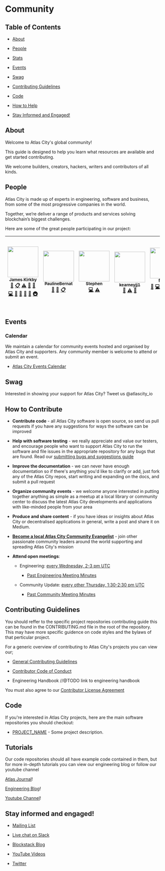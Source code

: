
# Community

## Table of Contents

-  [About](#about)

-  [People](#people)

-  [Stats](#stats)

-  [Events](#events)

-  [Swag](#swag)

-  [Contributing Guidelines](#contributing-guidelines)

-  [Code](#code)

-  [How to Help](#how-to-help)

-  [Stay Informed and Engaged!](#stay-informed-and-engaged)

 
## About

Welcome to Atlas City's global community! 

This guide is designed to help you learn what resources are available and get started contributing.

We welcome builders, creators, hackers, writers and contributors of all kinds.
 

## People

Atlas City is made up of experts in engineering, software and business, from some of the most progressive companies in the world.

Together, we’re deliver a range of products and services solving blockchain’s biggest challenges.

Here are some of the great people participating in our project:

<!-- ALL-CONTRIBUTORS-LIST:START - Do not remove or modify this section -->
<!-- prettier-ignore -->
| [<img src="https://avatars3.githubusercontent.com/u/21375475?s=96&v=4" width="100px;"/><br /><sub><b>James Kirkby</b></sub>](https://github.com/nshCore)<br />[🎨](#design-nshCore "Design") [📋](#eventOrganizing-nshCore "Event Organizing") [⚠️](https://github.com/nshCore/community/commits?author=nshCore "Tests") [🔧](#tool-nshCore "Tools") [🤔](#ideas-nshCore "Ideas, Planning, & Feedback") [💻](https://github.com/nshCore/community/commits?author=nshCore "Code") [🐛](https://github.com/nshCore/community/issues?q=author%3AnshCore "Bug reports") [🔌](#plugin-nshCore "Plugin/utility libraries") [👀](#review-nshCore "Reviewed Pull Requests") [📖](https://github.com/nshCore/community/commits?author=nshCore "Documentation") [🚇](#infra-nshCore "Infrastructure (Hosting, Build-Tools, etc)") | [<img src="https://avatars2.githubusercontent.com/u/28021380?v=4" width="100px;"/><br /><sub><b>PaulineBernat</b></sub>](https://github.com/PaulineBernat)<br />[🎨](#design-PaulineBernat "Design") [📖](https://github.com/nshCore/community/commits?author=PaulineBernat "Documentation") [📋](#eventOrganizing-PaulineBernat "Event Organizing") | [<img src="https://avatars0.githubusercontent.com/u/991266?v=4" width="100px;"/><br /><sub><b>Stephen</b></sub>](https://github.com/stxphxn)<br />[💻](https://github.com/nshCore/community/commits?author=stxphxn "Code") [⚠️](https://github.com/nshCore/community/commits?author=stxphxn "Tests") | [<img src="https://avatars3.githubusercontent.com/u/46780513?v=4" width="100px;"/><br /><sub><b>kearneyjj1	</b></sub>](https://github.com/kearneyjj1)<br />[🤔](#ideas-kearneyjj1 "Ideas, Planning, & Feedback") [⚠️](https://github.com/nshCore/community/commits?author=kearneyjj1 "Tests") [🔧](#tool-kearneyjj1 "Tools") | [<img src="https://avatars0.githubusercontent.com/u/46971650?v=4" width="100px;"/><br /><sub><b>franssl</b></sub>](https://github.com/franssl)<br />[🐛](https://github.com/nshCore/community/issues?q=author%3Afranssl "Bug reports") [💻](https://github.com/nshCore/community/commits?author=franssl "Code") [🎨](#design-franssl "Design") [📖](https://github.com/nshCore/community/commits?author=franssl "Documentation") [📋](#eventOrganizing-franssl "Event Organizing") [🤔](#ideas-franssl "Ideas, Planning, & Feedback") [🔌](#plugin-franssl "Plugin/utility libraries") [⚠️](https://github.com/nshCore/community/commits?author=franssl "Tests") | [<img src="https://avatars2.githubusercontent.com/u/38245509?v=4" width="100px;"/><br /><sub><b>Darren Oliveiro-Priestnall</b></sub>](https://www.atlascityfinance.com)<br />[🐛](https://github.com/nshCore/community/issues?q=author%3ASwitch1983 "Bug reports") [💻](https://github.com/nshCore/community/commits?author=Switch1983 "Code") [🎨](#design-Switch1983 "Design") [📖](https://github.com/nshCore/community/commits?author=Switch1983 "Documentation") [📋](#eventOrganizing-Switch1983 "Event Organizing") [💵](#financial-Switch1983 "Financial") [🔍](#fundingFinding-Switch1983 "Funding Finding") [🤔](#ideas-Switch1983 "Ideas, Planning, & Feedback") [👀](#review-Switch1983 "Reviewed Pull Requests") [📢](#talk-Switch1983 "Talks") [⚠️](https://github.com/nshCore/community/commits?author=Switch1983 "Tests") [✅](#tutorial-Switch1983 "Tutorials") [📹](#video-Switch1983 "Videos") |
| :---: | :---: | :---: | :---: | :---: | :---: |
<!-- ALL-CONTRIBUTORS-LIST:END -->

## Events

### Calendar

We maintain a calendar for community events hosted and organised by Atlas City and supporters. Any community member is welcome to attend or submit an event.

*  [Atlas City Events Calendar](https://www.eventbrite.com/o/atlas-city-17605869395)


## Swag

Interested in showing your support for Atlas City?  Tweet us @atlascity_io
  
## How to Contribute

-  **Contribute code** - all Atlas City software is open source, so send us pull requests if you have any suggestions for ways the software can be improved

-  **Help with software testing** - we really appreciate and value our testers, and encourage people who want to support Atlas City to run the software and file issues in the appropriate repository for any bugs that are found. Read our [submitting bugs and suggestions guide](https://github.com/atlascity/Community/blob/master/submitting-bugs-and-suggestions.md)

-  **Improve the documentation** - we can never have enough documentation so if there's anything you'd like to clarify or add, just fork any of the Atlas City repos, start writing and expanding on the docs, and submit a pull request

-  **Organize community events** - we welcome anyone interested in putting together anything as simple as a meetup at a local library or community center to discuss the latest Atlas City developments and applications with like-minded people from your area

-  **Produce and share content** - if you have ideas or insights about Atlas City or decentralised applications in general, write a post and share it on Medium.

-  **[Become a local Atlas City Community Evangelist](https://community.atlas.org/evangelists)** - join other passionate community leaders around the world supporting and spreading Atlas City's mission

-  **Attend open meetings**:
  
   - Engineering: [every Wednesday, 2-3 pm UTC](http://LINK-TO-ENGR-MEETING-SPECS)
     - [Past Engineering Meeting Minutes](http://LINK-TO-PAST-MEETING-MINUTS)
   
   - Community Update: [every other Thursday, 1:30-2:30 pm UTC](http://LINK-TO-COMMUNITY-MEETING-SPECS)
     - [Past Community Meeting Minutes](http://LINK-TO-PAST-MEETING-MINUTS)
  

## Contributing Guidelines

You should reffer to the specific project repositories contributing guide this can be found in the CONTRIBUTING.md file in the root of the repository. This may have more specific guidence on code styles and the bylaws of that perticular project.

For a generic overview of contributing to Atlas City's projects you can view our;

* [General Contributing Guidelines](https://github.com/atlascity/community/blob/master/CONTRIBUTING.md)

* [Contributor Code of Conduct](https://github.com/atlascity/Community/blob/master/contributor-code-of-conduct.md)

* Engineering Handbook //@TODO link to engineering handbook

You must also agree to our [Contributor License Agreement](https://github.com/atlascity/Community/blob/master/contributor-license-agreement.md)

## Code

If you're interested in Atlas City projects, here are the main software repositories you should checkout:

-  [PROJECT_NAME](https://github.com/ORG/PROJECT) - Some project description.


## Tutorials
Our code repositories should all have example code contained in them, but for more in-depth tutorials you can view our engineering blog or follow our youtube channel

[Atlas Journal](https://medium.com/atlas-journal)!

[Engineering Blog](https://SOME.LINK/EGR-BLOG)!

[Youtube Channel](https://SOME.LINK/EGR-BLOG)!


## Stay informed and engaged!

-  [Mailing List](https://atlascity.io/community/)

-  [Live chat on Slack](http://chat.atlascity.org/)

-  [Blockstack Blog](https://medium.com/atlas-journal)

-  [YouTube Videos](https://www.youtube.com/channel/)

-  [Twitter](https://twitter.com/atlascity_io)
